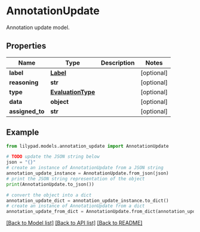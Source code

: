 # AnnotationUpdate

Annotation update model.

## Properties

Name | Type | Description | Notes
------------ | ------------- | ------------- | -------------
**label** | [**Label**](Label.md) |  | [optional] 
**reasoning** | **str** |  | [optional] 
**type** | [**EvaluationType**](EvaluationType.md) |  | [optional] 
**data** | **object** |  | [optional] 
**assigned_to** | **str** |  | [optional] 

## Example

```python
from lilypad.models.annotation_update import AnnotationUpdate

# TODO update the JSON string below
json = "{}"
# create an instance of AnnotationUpdate from a JSON string
annotation_update_instance = AnnotationUpdate.from_json(json)
# print the JSON string representation of the object
print(AnnotationUpdate.to_json())

# convert the object into a dict
annotation_update_dict = annotation_update_instance.to_dict()
# create an instance of AnnotationUpdate from a dict
annotation_update_from_dict = AnnotationUpdate.from_dict(annotation_update_dict)
```
[[Back to Model list]](../README.md#documentation-for-models) [[Back to API list]](../README.md#documentation-for-api-endpoints) [[Back to README]](../README.md)


